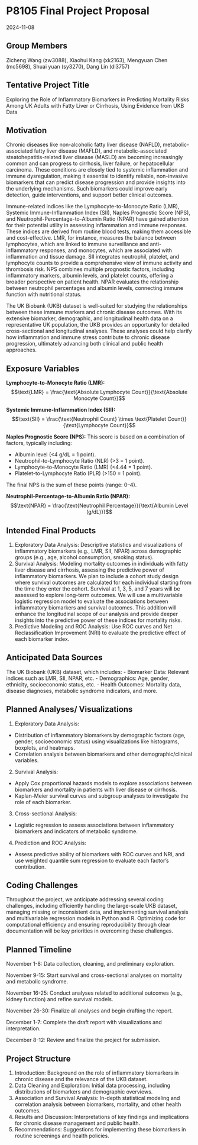 P8105 Final Project Proposal
================
2024-11-08

## Group Members

Zicheng Wang (zw3088), Xiaohui Kang (xk2163), Mengyuan Chen (mc5698),
Shuai yuan (sy3270), Dang Lin (dl3757)

## Tentative Project Title

Exploring the Role of Inflammatory Biomarkers in Predicting Mortality
Risks Among UK Adults with Fatty Liver or Cirrhosis, Using Evidence from
UKB Data

## Motivation

Chronic diseases like non-alcoholic fatty liver disease (NAFLD),
metabolic-associated fatty liver disease (MAFLD), and
metabolic-associated steatohepatitis-related liver disease (MASLD) are
becoming increasingly common and can progress to cirrhosis, liver
failure, or hepatocellular carcinoma. These conditions are closely tied
to systemic inflammation and immune dysregulation, making it essential
to identify reliable, non-invasive biomarkers that can predict disease
progression and provide insights into the underlying mechanisms. Such
biomarkers could improve early detection, guide interventions, and
support better clinical outcomes.

Immune-related indices like the Lymphocyte-to-Monocyte Ratio (LMR),
Systemic Immune-Inflammation Index (SII), Naples Prognostic Score (NPS),
and Neutrophil-Percentage-to-Albumin Ratio (NPAR) have gained attention
for their potential utility in assessing inflammation and immune
responses. These indices are derived from routine blood tests, making
them accessible and cost-effective. LMR, for instance, measures the
balance between lymphocytes, which are linked to immune surveillance and
anti-inflammatory responses, and monocytes, which are associated with
inflammation and tissue damage. SII integrates neutrophil, platelet, and
lymphocyte counts to provide a comprehensive view of immune activity and
thrombosis risk. NPS combines multiple prognostic factors, including
inflammatory markers, albumin levels, and platelet counts, offering a
broader perspective on patient health. NPAR evaluates the relationship
between neutrophil percentages and albumin levels, connecting immune
function with nutritional status.

The UK Biobank (UKB) dataset is well-suited for studying the
relationships between these immune markers and chronic disease outcomes.
With its extensive biomarker, demographic, and longitudinal health data
on a representative UK population, the UKB provides an opportunity for
detailed cross-sectional and longitudinal analyses. These analyses could
help clarify how inflammation and immune stress contribute to chronic
disease progression, ultimately advancing both clinical and public
health approaches.

## Exposure Variables

**Lymphocyte-to-Monocyte Ratio (LMR):**
$$\text{LMR} = \frac{\text{Absolute Lymphocyte Count}}{\text{Absolute Monocyte Count}}$$

**Systemic Immune-Inflammation Index (SII):**
$$\text{SII} = \frac{\text{Neutrophil Count} \times \text{Platelet Count}}{\text{Lymphocyte Count}}$$

**Naples Prognostic Score (NPS):** This score is based on a combination
of factors, typically including:

- Albumin level (\<4 g/dL = 1 point).
- Neutrophil-to-Lymphocyte Ratio (NLR) (\>3 = 1 point).
- Lymphocyte-to-Monocyte Ratio (LMR) (\<4.44 = 1 point).
- Platelet-to-Lymphocyte Ratio (PLR) (\>150 = 1 point).

The final NPS is the sum of these points (range: 0–4).

**Neutrophil-Percentage-to-Albumin Ratio (NPAR):**
$$\text{NPAR} = \frac{\text{Neutrophil Percentage}}{\text{Albumin Level (g/dL)}}$$

## Intended Final Products

1.  Exploratory Data Analysis: Descriptive statistics and visualizations
    of inflammatory biomarkers (e.g., LMR, SII, NPAR) across demographic
    groups (e.g., age, alcohol consumption, smoking status).
2.  Survival Analysis: Modeling mortality outcomes in individuals with
    fatty liver disease and cirrhosis, assessing the predictive power of
    inflammatory biomarkers. We plan to include a cohort study design
    where survival outcomes are calculated for each individual starting
    from the time they enter the cohort. Survival at 1, 3, 5, and 7
    years will be assessed to explore long-term outcomes. We will use a
    multivariable logistic regression model to evaluate the associations
    between inflammatory biomarkers and survival outcomes. This addition
    will enhance the longitudinal scope of our analysis and provide
    deeper insights into the predictive power of these indices for
    mortality risks.
3.  Predictive Modeling and ROC Analysis: Use ROC curves and Net
    Reclassification Improvement (NRI) to evaluate the predictive effect
    of each biomarker index.

## Anticipated Data Sources

The UK Biobank (UKB) dataset, which includes: - Biomarker Data: Relevant
indices such as LMR, SII, NPAR, etc. - Demographics: Age, gender,
ethnicity, socioeconomic status, etc. - Health Outcomes: Mortality data,
disease diagnoses, metabolic syndrome indicators, and more.

## Planned Analyses/ Visualizations

1.  Exploratory Data Analysis:

- Distribution of inflammatory biomarkers by demographic factors (age,
  gender, socioeconomic status) using visualizations like histograms,
  boxplots, and heatmaps.
- Correlation analysis between biomarkers and other demographic/clinical
  variables.

2.  Survival Analysis:

- Apply Cox proportional hazards models to explore associations between
  biomarkers and mortality in patients with liver disease or cirrhosis.
- Kaplan-Meier survival curves and subgroup analyses to investigate the
  role of each biomarker.

3.  Cross-sectional Analysis:

- Logistic regression to assess associations between inflammatory
  biomarkers and indicators of metabolic syndrome.

4.  Prediction and ROC Analysis:

- Assess predictive ability of biomarkers with ROC curves and NRI, and
  use weighted quantile sum regression to evaluate each factor’s
  contribution.

## Coding Challenges

Throughout the project, we anticipate addressing several coding
challenges, including efficiently handling the large-scale UKB dataset,
managing missing or inconsistent data, and implementing survival
analysis and multivariable regression models in Python and R. Optimizing
code for computational efficiency and ensuring reproducibility through
clear documentation will be key priorities in overcoming these
challenges.

## Planned Timeline

November 1-8: Data collection, cleaning, and preliminary exploration.

November 9-15: Start survival and cross-sectional analyses on mortality
and metabolic syndrome.

November 16-25: Conduct analyses related to additional outcomes (e.g.,
kidney function) and refine survival models.

November 26-30: Finalize all analyses and begin drafting the report.

December 1-7: Complete the draft report with visualizations and
interpretation.

December 8-12: Review and finalize the project for submission.

## Project Structure

1.  Introduction: Background on the role of inflammatory biomarkers in
    chronic disease and the relevance of the UKB dataset.
2.  Data Cleaning and Exploration: Initial data processing, including
    distributions of biomarkers and demographic overviews.
3.  Association and Survival Analysis: In-depth statistical modeling and
    correlation analysis between biomarkers, mortality, and other health
    outcomes.
4.  Results and Discussion: Interpretations of key findings and
    implications for chronic disease management and public health.
5.  Recommendations: Suggestions for implementing these biomarkers in
    routine screenings and health policies.

